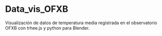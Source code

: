 # Data_vis_OFXB
Visualización de datos de temperatura media registrada en el observatorio OFXB con trhee.js y python para Blender.
